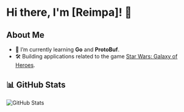 # Hi there, I'm [Reimpa]! 👋

## About Me
- 🌱 I’m currently learning **Go** and **ProtoBuf**.
- 🛠️ Building applications related to the game [Star Wars: Galaxy of Heroes](https://play.google.com/store/apps/details?id=com.ea.game.starwarscapital_row&pli=1).

## 📊 GitHub Stats
![GitHub Stats](https://github-readme-stats.vercel.app/api?username=<your-username>&show_icons=true&theme=dark)
